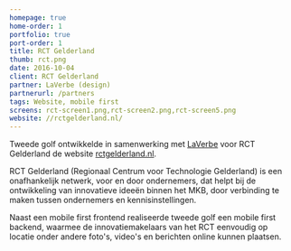 ```yaml
---
homepage: true
home-order: 1
portfolio: true
port-order: 1
title: RCT Gelderland
thumb: rct.png
date: 2016-10-04
client: RCT Gelderland
partner: LaVerbe (design)
partnerurl: /partners
tags: Website, mobile first 
screens: rct-screen1.png,rct-screen2.png,rct-screen5.png
website: //rctgelderland.nl/
---
```

Tweede golf ontwikkelde in samenwerking met [LaVerbe](/partners) voor RCT Gelderland de website <a href="//rctgelderland.nl" target="_blank">rctgelderland.nl</a>.

RCT Gelderland (Regionaal Centrum voor Technologie Gelderland) is een onafhankelijk netwerk, voor en door ondernemers, dat helpt bij de ontwikkeling van innovatieve ideeën binnen het MKB, door verbinding te maken tussen ondernemers en kennisinstellingen.

Naast een mobile first frontend realiseerde tweede golf een mobile first backend, waarmee de innovatiemakelaars van het RCT eenvoudig op locatie onder andere foto's, video's en berichten online kunnen plaatsen.
